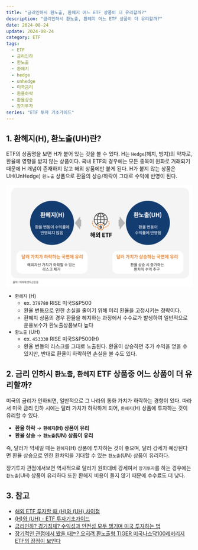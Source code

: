 ```yaml
---
title: "금리인하시 환노출, 환헤지 어느 ETF 상품이 더 유리할까?"
description: "금리인하시 환노출, 환헤지 어느 ETF 상품이 더 유리할까?"
date: 2024-08-24
update: 2024-08-24
category: ETF
tags:
  - ETF
  - 금리인하
  - 환노출
  - 환헤지
  - hedge
  - unhedge
  - 미국금리
  - 환율하락
  - 환율상승
  - 장기투자
series: "ETF 투자 기초가이드"
---
```


## 1. 환헤지(H), 환노출(UH)란?

ETF의 상품명을 보면 H가 붙어 있는 것을 볼 수 있다. H는 `Hedge`(헤지, 방지)의 약자로, 환율에 영향을 받지 않는 상품이다. 국내 ETF의 경우에는 모든 종목이 원화로 거래되기 때문에 H 개념이 존재하지 않고 해외 상품에만 붙게 된다. H가 붙지 않는 상품은 UH(UnHedge) `환노출` 상품으로 환율의 상승/하락이 그대로 수익에 반영이 된다.

![환헤지 vs 환노출](image-20240824232318481.png)

- `환헤지` (H)
  - ex. `379780` RISE 미국S&P500
  - 환율 변동으로 인한 손실을 줄이기 위해 미리 환율을 고정시키는 정략이다.
  - 환혜지 상품의 경우 환율을 헤지하는 과정에서 수수료가 발생하여 일반적으로 운용보수가 환노출상품보다 높다
- `환노출` (UH)
  - ex. `453330` RISE 미국S&P500(H)
  - 환율 변동의 리스크를 그대로 노출된다. 환율이 상승하면 추가 수익을 얻을 수 있지만, 반대로 환율이 하락하면 손실을 볼 수도 있다.

## 2. 금리 인하시 `환노출`, `환헤지` ETF 상품중 어느 상품이 더 유리할까?

미국의 금리가 인하되면, 일반적으로 그 나라의 통화 가치가 하락하는 경향이 있다. 따라서 미국 금리 인하 시에는 달러 가치가 하락하게 되어, `환헤지`(H) 상품에 투자하는 것이 유리할 수 있다.

- **환율 하락** → **`환헤지`(H) 상품이 유리**
- **환율 상승** → **`환노출`(UN) 상품이 유리**

즉, 달러가 약세일 때는 `환헤지`(H) 상품에 투자하는 것이 좋으며, 달러 강세가 예상된다면 환율 상승으로 인한 환차익을 기대할 수 있는 `환노출`(UN) 상품이 유리하다.

장기투자 관점에서보면 역사적으로 달러가 원화대비 강세여서 `장기투자`를 하는 경우에는 `환노출`(UH) 상품이 유리하다 또한 환헤지 비용이 들지 않기 때문에 수수료도 더 낮다.



## 3. 참고

- [해외 ETF 투자할 때 (H)와 (UH) 차이점](https://brunch.co.kr/@nasky76/294)
- [(H)와 (UH) - ETF 투자기초가이드](https://www.samsungfund.com/etf/insight/guide/view07.do)
- [금리인하? 경기침체? 수익성과 안전성 모두 챙기며 미국 투자하는 법](https://samsungfundblog.com/archives/49163)
- [장기적인 관점에서 봤을 때는? 오히려 환노출형 TIGER 미국나스닥100레버리지 ETF의 장점이 보인다](https://www.tigeretf.com/ko/insight/hot-etf-introduce/view.do?listCnt=6&q=&detailsKey=297&pageIndex=1)
